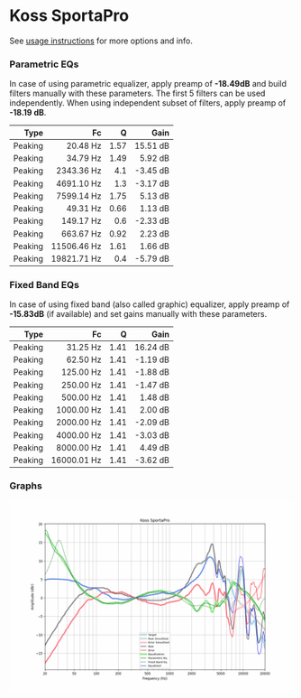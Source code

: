 # Koss SportaPro
See [usage instructions](https://github.com/jaakkopasanen/AutoEq#usage) for more options and info.

### Parametric EQs
In case of using parametric equalizer, apply preamp of **-18.49dB** and build filters manually
with these parameters. The first 5 filters can be used independently.
When using independent subset of filters, apply preamp of **-18.19 dB**.

| Type    | Fc          |    Q | Gain     |
|--------:|------------:|-----:|---------:|
| Peaking | 20.48 Hz    | 1.57 | 15.51 dB |
| Peaking | 34.79 Hz    | 1.49 | 5.92 dB  |
| Peaking | 2343.36 Hz  | 4.1  | -3.45 dB |
| Peaking | 4691.10 Hz  | 1.3  | -3.17 dB |
| Peaking | 7599.14 Hz  | 1.75 | 5.13 dB  |
| Peaking | 49.31 Hz    | 0.66 | 1.13 dB  |
| Peaking | 149.17 Hz   | 0.6  | -2.33 dB |
| Peaking | 663.67 Hz   | 0.92 | 2.23 dB  |
| Peaking | 11506.46 Hz | 1.61 | 1.66 dB  |
| Peaking | 19821.71 Hz | 0.4  | -5.79 dB |

### Fixed Band EQs
In case of using fixed band (also called graphic) equalizer, apply preamp of **-15.83dB**
(if available) and set gains manually with these parameters.

| Type    | Fc          |    Q | Gain     |
|--------:|------------:|-----:|---------:|
| Peaking | 31.25 Hz    | 1.41 | 16.24 dB |
| Peaking | 62.50 Hz    | 1.41 | -1.19 dB |
| Peaking | 125.00 Hz   | 1.41 | -1.88 dB |
| Peaking | 250.00 Hz   | 1.41 | -1.47 dB |
| Peaking | 500.00 Hz   | 1.41 | 1.48 dB  |
| Peaking | 1000.00 Hz  | 1.41 | 2.00 dB  |
| Peaking | 2000.00 Hz  | 1.41 | -2.09 dB |
| Peaking | 4000.00 Hz  | 1.41 | -3.03 dB |
| Peaking | 8000.00 Hz  | 1.41 | 4.49 dB  |
| Peaking | 16000.01 Hz | 1.41 | -3.62 dB |

### Graphs
![](./Koss%20SportaPro.png)